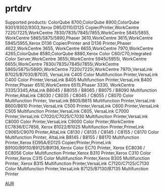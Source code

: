 # prtdrv

Supported products: 
ColorQube 8700,ColorQube 8900,ColorQube 9301/9302/9303,Xerox D95/D110/D125 Copier/Printer,WorkCentre 7220/7225,WorkCentre 7830/7835/7845/7855,WorkCentre 5845/5855, WorkCentre 5865/5875/5890,Phaser 3610,WorkCentre 3615,WorkCentre 5945/5955,Xerox D136 Copier/Printer and D136 Printer,Phaser 4622,WorkCentre 3655, WorkCentre 6655,WorkCentre 7970,WorkCentre 4265,ColorQube 8580,ColorQube 8880,Xerox Color C60/C70,Integrated Color Server,WorkCentre 3655i,WorkCentre 5945i/5955i, WorkCentre 6655i,WorkCentre 7830i/7835i/7845i/7855i,WorkCentre 5865i/5875i/5890i,WorkCentre 7220i/7225i,WorkCentre 7970i,VersaLink B7025/B7030/B7035, VersaLink C405 Color Multifunction Printer,VersaLink C400 Color Printer,VersaLink B405 Multifunction Printer,VersaLink B400 Printer,Phaser 6510,WorkCentre 6515,Phaser 3330, WorkCentre 3335/3345,AltaLink B8045 / B8055 / B8065 / B8075 / B8090 Multifunction Printer,AltaLink C8030 / C8035 / C8045 / C8055 / C8070 Color Multifunction Printer, VersaLink B605/B615 Multifunction Printer,VersaLink B600/B610 Printer,VersaLink C500 Printer,VersaLink C600 Printer,VersaLink C505 Multifunction Printer,VersaLink C605, VersaLink C7000 Printer,VersaLink C7020/C7025/C7030 Multifunction Printer,VersaLink C8000 Color Printer,VersaLink C9000 Color Printer,WorkCentre EC7836/EC7856, Xerox B1022/B1025 Multifunction Printer,PrimeLink C9065/C9070 Printer,AltaLink C8130 / C8135 / C8145 / C8155 / C8170 Color Multifunction Printer,
AltaLink B8145 / B8155 / B8170 Multifunction Printer,Xerox ED95A/ED125 Copier/Printer,PrimeLink B9100/B9110/B9125/B9136,Xerox Color EC70 Printer, Xerox EC8036 / EC8056 Color Multifunction Printer,Xerox B310 Printer,Xerox C310 Color Printer,Xerox C315 Color Multifunction Printer,Xerox B305 Multifunction Printer, Xerox B315 Multifunction Printer,VersaLink C7120/C7125/C7130 Color Multifunction Printer,VersaLink B7125/B7130/B7135 Multifunction Printer

[AUR](https://aur.archlinux.org/packages/xerox-office-prtdrv)
